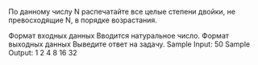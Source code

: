 ﻿По данному числу N распечатайте все целые степени двойки, не превосходящие N, в порядке возрастания.

Формат входных данных
Вводится натуральное число.
Формат выходных данных
Выведите ответ на задачу.
Sample Input:
50
Sample Output:
1 2 4 8 16 32